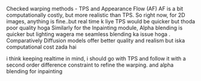 Checked warping methods - TPS and Appearance Flow (AF)
AF is a bit computationally costly, but more realistic than TPS.
So right now, for 2D images, anything is fine..but real time k liye TPS would be quicker but thoda poor quality hoga
Similarly for the Inpainting module, Alpha blending is quicker but lighting wagera me seamless blending ka issue hoga . 
Comparatively Diffusion models offer better quality and realism but iska computational cost zada hai

i think keeping realtime in mind, i should go with TPS and follow it with a second order difference constraint to refine the warping. and alpha blending for inpainting
